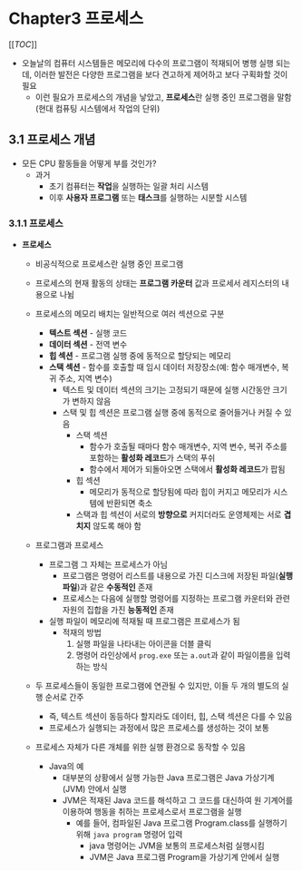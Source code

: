 # Chapter3 프로세스

[[_TOC_]]

- 오늘날의 컴퓨터 시스템들은 메모리에 다수의 프로그램이 적재되어 병행 실행 되는데, 이러한 발전은 다양한 프로그램을 보다 견고하게 제어하고 보다 구획화할 것이 필요
  - 이런 필요가 프로세스의 개념을 낳았고, **프로세스**란 실행 중인 프로그램을 말함(현대 컴퓨팅 시스템에서 작업의 단위)



## 3.1 프로세스 개념

- 모든 CPU 활동들을 어떻게 부를 것인가?
  - 과거
    - 초기 컴퓨터는 **작업**을 실행하는 일괄 처리 시스템
    - 이후 **사용자 프로그램** 또는 **태스크**를 실행하는 시분할 시스템



### 3.1.1 프로세스

- **프로세스**

  - 비공식적으로 프로세스란 실행 중인 프로그램
  - 프로세스의 현재 활동의 상태는 **프로그램 카운터** 값과 프로세서 레지스터의 내용으로 나뉨
  - 프로세스의 메모리 배치는 일반적으로 여러 섹션으로 구분
    - **텍스트 섹션** - 실행 코드
    - **데이터 섹션** - 전역 변수
    - **힙 섹션** - 프로그램 실행 중에 동적으로 할당되는 메모리
    - **스택 섹션** - 함수를 호출할 때 임시 데이터 저장장소(예: 함수 매개변수, 복귀 주소, 지역 변수)
      - 텍스트 및 데이터 섹션의 크기는 고정되기 때문에 실행 시간동안 크기가 변하지 않음
      - 스택 및 힙 섹션은 프로그램 실행 중에 동적으로 줄어들거나 커질 수 있음
        - 스택 섹션
          - 함수가 호출될 때마다 함수 매개변수, 지역 변수, 복귀 주소를 포함하는 **활성화 레코드**가 스택의 푸쉬
          - 함수에서 제어가 되돌아오면 스택에서 **활성화 레코드**가 팝됨
        - 힙 섹션
          - 메모리가 동적으로 할당됨에 따라 힙이 커지고 메모리가 시스템에 반환되면 축소
        - 스택과 힙 섹션이 서로의 **방향으로** 커지더라도 운영체제는 서로 **겹치지** 않도록 해야 함

  

  - 프로그램과 프로세스
    - 프로그램 그 자체는 프로세스가 아님
      - 프로그램은 명령어 리스트를 내용으로 가진 디스크에 저장된 파일(**실행 파일**)과 같은 **수동적인** 존재
      - 프로세스는 다음에 실행할 명령어를 지정하는 프로그램 카운터와 관련 자원의 집합을 가진 **능동적인** 존재
    - 실행 파일이 메모리에 적재될 때 프로그램은 프로세스가 됨
      - 적재의 방법
        1. 실행 파일을 나타내는 아이콘을 더블 클릭
        2. 명령어 라인상에서 `prog.exe` 또는 `a.out`과 같이 파일이름을 입력하는 방식

  

  - 두 프로세스들이 동일한 프로그램에 연관될 수 있지만, 이들 두 개의 별도의 실행 순서로 간주
    - 즉, 텍스트 섹션이 동등하다 할지라도 데이터, 힙, 스택 섹션은 다를 수 있음
    - 프로세스가 실행되는 과정에서 많은 프로세스를 생성하는 것이 보통

  

  - 프로세스 자체가 다른 개체를 위한 실행 환경으로 동작할 수 있음
    - Java의 예
      - 대부분의 상황에서 실행 가능한 Java 프로그램은 Java 가상기계(JVM) 안에서 실행
      - JVM은 적재된 Java 코드를 해석하고 그 코드를 대신하여 원 기계어를 이용하여 행동을 취하는 프로세스로서 프로그램을 실행
        - 예를 들어, 컴파일된 Java 프로그램 Program.class를 실행하기 위해 `java program` 명령어 입력
          - java 명령어는 JVM을 보통의 프로세스처럼 실행시킴
          - JVM은 Java 프로그램 Program을 가상기계 안에서 실행

  

  

  

  

  

  

  

  

  

  

  

  

  

  

  

  

















